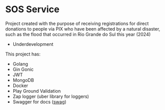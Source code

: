 # SOS Service

Project created with the purpose of receiving registrations for direct donations to people via PIX who have been affected by a natural disaster, such as the flood that occurred in Rio Grande do Sul this year (2024)

- Underdevelopment

This project has:

- Golang
- Gin Gonic
- JWT
- MongoDB
- Docker
- Play Ground Validation
- Zap logger (uber library for loggers)
- Swagger for docs ([swag](https://github.com/swaggo/swag))
